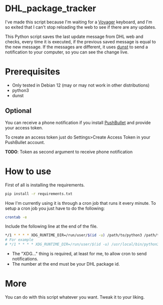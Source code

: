 # DHL_package_tracker

I've made this script because I'm waiting for a [Voyager](https://www.zsa.io/voyager) keyboard, and I'm so exited that I can't stop reloading the web to see if there are any updates.

This Python script saves the last update message from DHL web and checks, every time it is executed, if the previous saved message is equal to the new message. If the messages are different, it uses [dunst](https://github.com/dunst-project/dunst) to send a notification to your computer, so you can see the change live.

# Prerequisites

- Only tested in Debian 12 (may or may not work in other distributions)
- python3
- dunst

## Optional

You can receive a phone notification if you install [PushBullet](https://www.pushbullet.com/) and provide your access token.

To create an access token just do Settings>Create Access Token in your PushBullet account.

**TODO**: Token as second argument to receive phone notification

# How to use

First of all is installing the requirements.

```bash
pip install -r requirements.txt
```

How I'm currently using it is through a cron job that runs it every minute. To setup a cron job you just have to do the following:

```bash
crontab -e
```

Include the following line at the end of the file.

```bash
*/1 * * * * XDG_RUNTIME_DIR=/run/user/$(id -u) /path/to/python3 /path/to/main.py <id> 
# For example
# */1 * * * * XDG_RUNTIME_DIR=/run/user/$(id -u) /usr/local/bin/python3 /home/user/main.py 123123123
```

- The "XDG..." thing is required, at least for me, to allow cron to send notifications.
- The number at the end must be your DHL package id.

# More

You can do with this script whatever you want. Tweak it to your liking.

